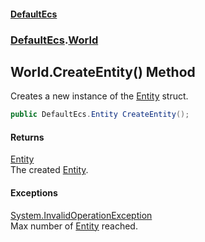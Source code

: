 #### [DefaultEcs](index.md 'index')
### [DefaultEcs](index.md#DefaultEcs 'DefaultEcs').[World](World.md 'DefaultEcs.World')
## World.CreateEntity() Method
Creates a new instance of the [Entity](Entity.md 'DefaultEcs.Entity') struct.  
```csharp
public DefaultEcs.Entity CreateEntity();
```
#### Returns
[Entity](Entity.md 'DefaultEcs.Entity')  
The created [Entity](Entity.md 'DefaultEcs.Entity').
#### Exceptions
[System.InvalidOperationException](https://docs.microsoft.com/en-us/dotnet/api/System.InvalidOperationException 'System.InvalidOperationException')  
Max number of [Entity](Entity.md 'DefaultEcs.Entity') reached.
